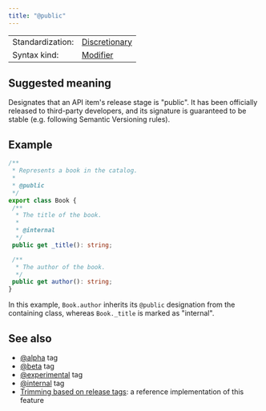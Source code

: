 ```yaml
---
title: "@public"
---
```


<!-- prettier-ignore-start -->
|    |    |
| -- | -- |
| Standardization: | [Discretionary](https://tsdoc.org/pages/spec/standardization_groups/) |
| Syntax kind: | [Modifier](https://tsdoc.org/pages/spec/tag_kinds/) |
<!-- prettier-ignore-end -->

## Suggested meaning

Designates that an API item's release stage is "public". It has been officially released to third-party developers,
and its signature is guaranteed to be stable (e.g. following Semantic Versioning rules).

## Example

```ts
/**
 * Represents a book in the catalog.
 *
 * @public
 */
export class Book {
 /**
  * The title of the book.
  *
  * @internal
  */
 public get _title(): string;

 /**
  * The author of the book.
  */
 public get author(): string;
}
```

In this example, `Book.author` inherits its `@public` designation from the containing class,
whereas `Book._title` is marked as "internal".

## See also

- [@alpha](https://tsdoc.org/pages/tags/alpha/) tag
- [@beta](https://tsdoc.org/pages/tags/beta/) tag
- [@experimental](https://tsdoc.org/pages/tags/experimental/) tag
- [@internal](https://tsdoc.org/pages/tags/internal/) tag
- [Trimming based on release tags](https://api-extractor.com/pages/setup/configure_rollup/#trimming-based-on-release-tags):
  a reference implementation of this feature
